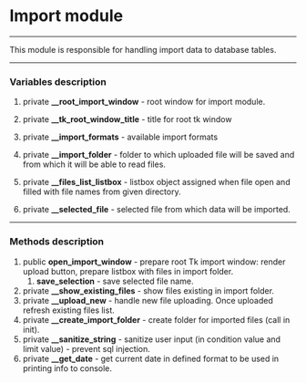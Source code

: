 # Import module

---

This module is responsible for handling import data to database tables.

---

### Variables description

1. private **__root_import_window** - root window for import module.

2. private **__tk_root_window_title** - title for root tk window

3. private **__import_formats** - available import formats

4. private **__import_folder**  - folder to which  uploaded file will be saved and from which it will be able to read files.

5. private **__files_list_listbox** - listbox object assigned when file open and filled with file names from given directory.

6. private **__selected_file** - selected file from which data will be imported.

---

### Methods description

1. public **open_import_window** - prepare root Tk import window: render upload button, prepare listbox with files in import folder.
   1. **save_selection** - save selected file name.
2. private **__show_existing_files** - show files existing in import folder.
3. private **__upload_new** - handle new file uploading. Once uploaded refresh existing files list.
4. private **__create_import_folder** - create folder for imported files (call in init).
5. private **__sanitize_string** - sanitize user input (in condition value and limit value) - prevent sql injection.
6. private **__get_date** - get current date in defined format to be used in printing info to console.
